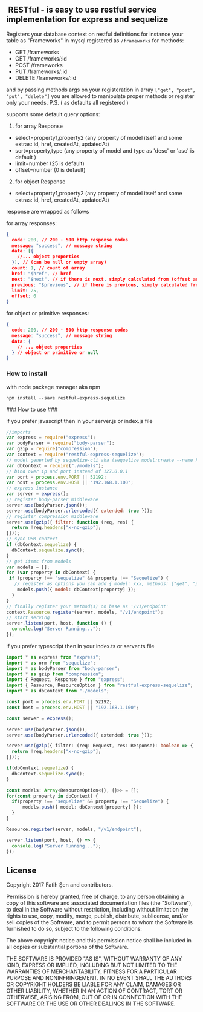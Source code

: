 ##  RESTful - is easy to use restful service implementation for express and sequelize ##

Registers your database context on restful definitions for instance your table as "Frameworks" in mysql registered as `/frameworks` for methods:
  
  * GET     /frameworks
  * GET     /frameworks/:id
  * POST    /frameworks
  * PUT     /frameworks/:id
  * DELETE  /frameworks/:id

and by passing methods args on your registeration in array `["get", "post", "put", "delete"]`
you are allowed to manipulate proper methods or register only your needs. P.S. ( as defaults all registered )

supports some default query options:
  
  1. for array Response
  * select=property1,property2 (any property of model itself and some extras: id, href, createdAt, updatedAt)
  * sort=property,type (any property of model and type as 'desc' or 'asc' is default )
  * limit=number (25 is default)
  * offset=number (0 is default)  
  2. for object Response
  * select=property1,property2 (any property of model itself and some extras: id, href, createdAt, updatedAt)  

response are wrapped as follows

  for array responses:

  ```json
  {
    code: 200, // 200 - 500 http response codes
    message: "success", // message string
    data: [{
      //... object properties
    }], // (can be null or empty array)
    count: 1, // count of array
    href: "$href", // href 
    next: "$next", // if there is next, simply calculated from (offset and limit) (optional)
    previous: "$previous", // if there is previous, simply calculated from (offset and limit) (optional)
    limit: 25,
    offset: 0
  }
  ```

  for object or primitive responses:

  ```json
  {
    code: 200, // 200 - 500 http response codes
    message: "success", // message string
    data: { 
      // ... object properties
    } // object or primitive or null
  }
  ```

### How to install ###

with node package manager aka npm

`npm install --save restful-express-sequelize`

### How to use ###

if you prefer javascript then in your server.js or index.js file

```javascript
//imports
var express = require("express");
var bodyParser = require("body-parser");
var gzip = require("compression");
var context = require("restful-express-sequelize");
// model generted by sequelize-cli aka (sequelize model:create --name Framework --attributes name:string,lang:string)
var dbContext = require("./models");
// bind over ip and port instead of 127.0.0.1
var port = process.env.PORT || 52192;
var host = process.env.HOST || "192.168.1.100";
// express instance
var server = express();
// register body-parser middleware
server.use(bodyParser.json());
server.use(bodyParser.urlencoded({ extended: true }));
// register compression middleware
server.use(gzip({ filter: function (req, res) {
  return !req.headers["x-no-gzip"];
}}));
// sync ORM context
if (dbContext.sequelize) {
  dbContext.sequelize.sync();
}
// get items from models
var models = [];
for (var property in dbContext) {
 if (property !== "sequelize" && property !== "Sequelize") {
   // register as options you can add { model: xxx, methods: ["get", "post"] } methods are optional 
    models.push({ model: dbContext[property] });
  }
}
// finally register your method(s) on base as '/v1/endpoint'
context.Resource.register(server, models, "/v1/endpoint");
// start serving
server.listen(port, host, function () {
  console.log("Server Running...");
});
```

if you prefer typescript then in your index.ts or server.ts file

```typescript
import * as express from "express";
import * as orm from "sequelize";
import * as bodyParser from "body-parser";
import * as gzip from "compression";
import { Request, Response } from "express";
import { Resource, ResourceOption } from "restful-express-sequelize";
import * as dbContext from "./models";

const port = process.env.PORT || 52192;
const host = process.env.HOST || "192.168.1.100";

const server = express();

server.use(bodyParser.json());
server.use(bodyParser.urlencoded({ extended: true }));

server.use(gzip({ filter: (req: Request, res: Response): boolean => {
  return !req.headers["x-no-gzip"];
}}));

if(dbContext.sequelize) {
  dbContext.sequelize.sync();
}

const models: Array<ResourceOption<{}, {}>> = [];
for(const property in dbContext) {  
  if(property !== "sequelize" && property !== "Sequelize") {
      models.push({ model: dbContext[property] }); 
  }  
}

Resource.register(server, models, "/v1/endpoint");

server.listen(port, host, () => {
  console.log("Server Running...");
});
```

## License ##

Copyright 2017 Fatih Şen and contributors.

Permission is hereby granted, free of charge, to any person obtaining a copy of this software and associated documentation files (the "Software"), to deal in the Software without restriction, including without limitation the rights to use, copy, modify, merge, publish, distribute, sublicense, and/or sell copies of the Software, and to permit persons to whom the Software is furnished to do so, subject to the following conditions:

The above copyright notice and this permission notice shall be included in all copies or substantial portions of the Software.

THE SOFTWARE IS PROVIDED "AS IS", WITHOUT WARRANTY OF ANY KIND, EXPRESS OR IMPLIED, INCLUDING BUT NOT LIMITED TO THE WARRANTIES OF MERCHANTABILITY, FITNESS FOR A PARTICULAR PURPOSE AND NONINFRINGEMENT. IN NO EVENT SHALL THE AUTHORS OR COPYRIGHT HOLDERS BE LIABLE FOR ANY CLAIM, DAMAGES OR OTHER LIABILITY, WHETHER IN AN ACTION OF CONTRACT, TORT OR OTHERWISE, ARISING FROM, OUT OF OR IN CONNECTION WITH THE SOFTWARE OR THE USE OR OTHER DEALINGS IN THE SOFTWARE.
